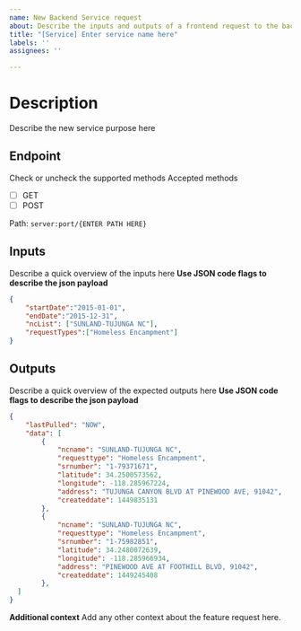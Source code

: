 ```yaml
---
name: New Backend Service request
about: Describe the inputs and outputs of a frontend request to the backend
title: "[Service] Enter service name here"
labels: ''
assignees: ''

---
```


# Description
Describe the new service purpose here

## Endpoint
Check or uncheck the supported methods
Accepted methods
  - [ ] GET
  - [ ] POST

Path: ```server:port/{ENTER PATH HERE}```

## Inputs
Describe a quick overview of the inputs here
**Use JSON code flags to describe the json payload**
```json
{
	"startDate":"2015-01-01",
	"endDate":"2015-12-31",
	"ncList": ["SUNLAND-TUJUNGA NC"],
	"requestTypes":["Homeless Encampment"]
}
```
## Outputs
Describe a quick overview of the expected outputs here
**Use JSON code flags to describe the json payload**
```json
{
    "lastPulled": "NOW",
    "data": [
        {
            "ncname": "SUNLAND-TUJUNGA NC",
            "requesttype": "Homeless Encampment",
            "srnumber": "1-79371671",
            "latitude": 34.2500573562,
            "longitude": -118.285967224,
            "address": "TUJUNGA CANYON BLVD AT PINEWOOD AVE, 91042",
            "createddate": 1449835131
        },
        {
            "ncname": "SUNLAND-TUJUNGA NC",
            "requesttype": "Homeless Encampment",
            "srnumber": "1-75982851",
            "latitude": 34.2480072639,
            "longitude": -118.285966934,
            "address": "PINEWOOD AVE AT FOOTHILL BLVD, 91042",
            "createddate": 1449245408
        },
  ]
}
```

**Additional context**
Add any other context about the feature request here.
